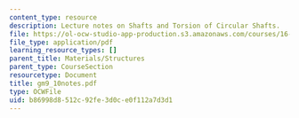 ```yaml
---
content_type: resource
description: Lecture notes on Shafts and Torsion of Circular Shafts.
file: https://ol-ocw-studio-app-production.s3.amazonaws.com/courses/16-01-unified-engineering-i-ii-iii-iv-fall-2005-spring-2006/b86998d8512c92fe3d0ce0f112a7d3d1_gm9_10notes.pdf
file_type: application/pdf
learning_resource_types: []
parent_title: Materials/Structures
parent_type: CourseSection
resourcetype: Document
title: gm9_10notes.pdf
type: OCWFile
uid: b86998d8-512c-92fe-3d0c-e0f112a7d3d1
---
```

